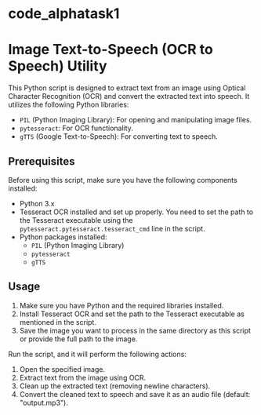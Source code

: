 # code_alphatask1
# Image Text-to-Speech (OCR to Speech) Utility

This Python script is designed to extract text from an image using Optical Character Recognition (OCR) and convert the extracted text into speech. It utilizes the following Python libraries:

- `PIL` (Python Imaging Library): For opening and manipulating image files.
- `pytesseract`: For OCR functionality.
- `gTTS` (Google Text-to-Speech): For converting text to speech.

## Prerequisites

Before using this script, make sure you have the following components installed:

- Python 3.x
- Tesseract OCR installed and set up properly. You need to set the path to the Tesseract executable using the `pytesseract.pytesseract.tesseract_cmd` line in the script.
- Python packages installed:
  - `PIL` (Python Imaging Library)
  - `pytesseract`
  - `gTTS`

## Usage

1. Make sure you have Python and the required libraries installed.
2. Install Tesseract OCR and set the path to the Tesseract executable as mentioned in the script.
3. Save the image you want to process in the same directory as this script or provide the full path to the image.

Run the script, and it will perform the following actions:

1. Open the specified image.
2. Extract text from the image using OCR.
3. Clean up the extracted text (removing newline characters).
4. Convert the cleaned text to speech and save it as an audio file (default: "output.mp3").

